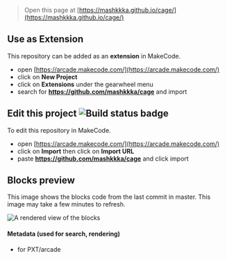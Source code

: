  


> Open this page at [https://mashkkka.github.io/cage/](https://mashkkka.github.io/cage/)

## Use as Extension

This repository can be added as an **extension** in MakeCode.

* open [https://arcade.makecode.com/](https://arcade.makecode.com/)
* click on **New Project**
* click on **Extensions** under the gearwheel menu
* search for **https://github.com/mashkkka/cage** and import

## Edit this project ![Build status badge](https://github.com/mashkkka/cage/workflows/MakeCode/badge.svg)

To edit this repository in MakeCode.

* open [https://arcade.makecode.com/](https://arcade.makecode.com/)
* click on **Import** then click on **Import URL**
* paste **https://github.com/mashkkka/cage** and click import

## Blocks preview

This image shows the blocks code from the last commit in master.
This image may take a few minutes to refresh.

![A rendered view of the blocks](https://github.com/mashkkka/cage/raw/master/.github/makecode/blocks.png)

#### Metadata (used for search, rendering)

* for PXT/arcade
<script src="https://makecode.com/gh-pages-embed.js"></script><script>makeCodeRender("{{ site.makecode.home_url }}", "{{ site.github.owner_name }}/{{ site.github.repository_name }}");</script>
